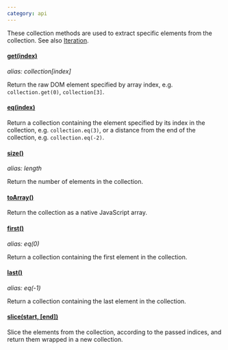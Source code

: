 ```yaml
---
category: api
---
```


These collection methods are used to extract specific elements from the collection. See also [Iteration](/api/#iteration).

#### [get(index)](/api/get/)
_alias: collection\[index\]_

Return the raw DOM element specified by array index, e.g. `collection.get(0)`, `collection[3]`.

#### [eq(index)](/api/eq/)

Return a collection containing the element specified by its index in the collection, e.g. `collection.eq(3)`, or a distance from the end of the collection, e.g. `collection.eq(-2)`.

#### [size()](/api/size/)
_alias: length_

Return the number of elements in the collection.

#### [toArray()](/api/toArray/)

Return the collection as a native JavaScript array.

#### [first()](/api/first/)
_alias: eq(0)_

Return a collection containing the first element in the collection.

#### [last()](/api/last/)
_alias: eq(-1)_

Return a collection containing the last element in the collection.

#### [slice(start, \[end\])](/api/slice/)

Slice the elements from the collection, according to the passed indices, and return them wrapped in a new collection.
